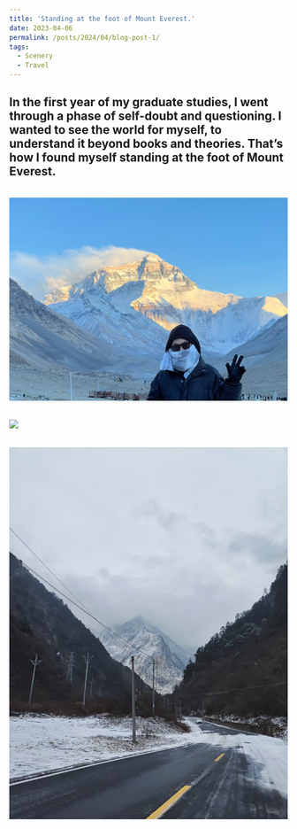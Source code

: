 ```yaml
---
title: 'Standing at the foot of Mount Everest.'
date: 2023-04-06
permalink: /posts/2024/04/blog-post-1/
tags:
  - Scenery
  - Travel
---
```


In the first year of my graduate studies, I went through a phase of self-doubt and questioning. I wanted to see the world for myself, to understand it beyond books and theories. That’s how I found myself standing at the foot of Mount Everest. 
---
<br/><img src='/images/postEverest.JPG'>

<br/><img src='/images/postMountain.JPG'>

<br/><img src='/images/postSnowyroad.JPG'>